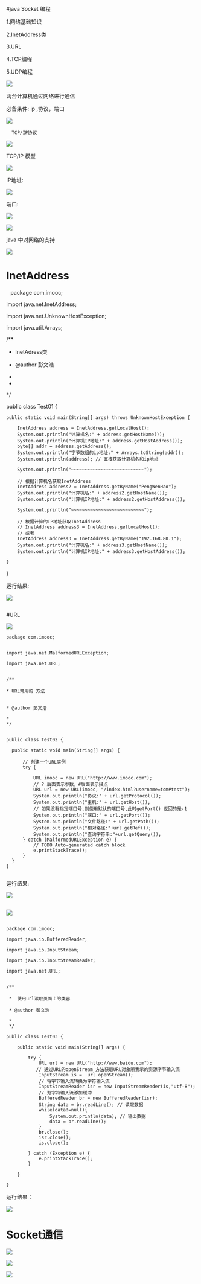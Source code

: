 #java Socket 编程

1.网络基础知识

2.InetAddress类

3.URL

4.TCP编程

5.UDP编程

![](http://i.imgur.com/6c5z5br.png)

两台计算机通过网络进行通信

必备条件: ip ,协议，端口

![](http://i.imgur.com/UvSiJd6.png)


      TCP/IP协议

![](http://i.imgur.com/obOibgL.png)

TCP/IP 模型

![](http://i.imgur.com/A9QeiSt.png)

IP地址:

![](http://i.imgur.com/CouNmkX.png)

端口:

![](http://i.imgur.com/9ujKLsG.png)

![](http://i.imgur.com/IdKPwFg.png)

java 中对网络的支持

![](http://i.imgur.com/yOBCTOd.png)

# InetAddress

  `
 `
package com.imooc;

import java.net.InetAddress;

import java.net.UnknownHostException;

import java.util.Arrays;


/**

 * InetAdress类


 * @author 彭文浩
 * 
 *
 */

public class Test01 {

	public static void main(String[] args) throws UnknownHostException {

		InetAddress address = InetAddress.getLocalHost();
		System.out.println("计算机名:" + address.getHostName());
		System.out.println("计算机IP地址:" + address.getHostAddress());
		byte[] addr = address.getAddress();
		System.out.println("字节数组的ip地址:" + Arrays.toString(addr));
		System.out.println(address); // 直接获取计算机名和ip地址

		System.out.println("~~~~~~~~~~~~~~~~~~~~~~~~~~~");

		// 根据计算机名获取InetAddress
		InetAddress address2 = InetAddress.getByName("PengWenHao");
		System.out.println("计算机名:" + address2.getHostName());
		System.out.println("计算机IP地址:" + address2.getHostAddress());

		System.out.println("~~~~~~~~~~~~~~~~~~~~~~~~~~~");

		// 根据计算的IP地址获取InetAddress
		// InetAddress address3 = InetAddress.getLocalHost();
		// 或者
		InetAddress address3 = InetAddress.getByName("192.168.80.1");
		System.out.println("计算机名:" + address3.getHostName());
		System.out.println("计算机IP地址:" + address3.getHostAddress());

	}
}
`
`

运行结果:

 ![](http://i.imgur.com/wn1MTEw.png)






##

#URL 

![](http://i.imgur.com/GDDWrX5.png)

  ```
package com.imooc;


import java.net.MalformedURLException;

import java.net.URL;


/**

 * URL常用的 方法


 * @author 彭文浩

 *
 */


public class Test02 {

	public static void main(String[] args) {

		// 创建一个URL实例
		try {

			URL imooc = new URL("http://www.imooc.com");
			// ? 后面表示参数，#后面表示描点
			URL url = new URL(imooc, "/index.html?username=tom#test");
			System.out.println("协议:" + url.getProtocol());
			System.out.println("主机:" + url.getHost());
			// 如果没有指定端口号,则使用默认的端口号,此时getPort() 返回的是-1
			System.out.println("端口:" + url.getPort());
			System.out.println("文件路径:" + url.getPath());
            System.out.println("相对路径:"+url.getRef());
            System.out.println("查询字符串:"+url.getQuery());
		} catch (MalformedURLException e) {
			// TODO Auto-generated catch block
			e.printStackTrace();
		}
	}
}


```

运行结果:

![](http://i.imgur.com/PcB7bMo.png)


##

![](http://i.imgur.com/pVJckFS.png)


```

package com.imooc;

import java.io.BufferedReader;

import java.io.InputStream;

import java.io.InputStreamReader;

import java.net.URL;


/**

 *  使用url读取页面上的类容

 * @author 彭文浩

 *
 */

public class Test03 {
	
	public static void main(String[] args) {
		
		try {
			URL url = new URL("http://www.baidu.com");
		   // 通过URL的openStream 方法获取URL对象所表示的资源字节输入流
			InputStream is =  url.openStream();
			// 将字节输入流转换为字符输入流
			InputStreamReader isr = new InputStreamReader(is,"utf-8");
		    // 为字符输入流添加缓冲
			BufferedReader br = new BufferedReader(isr);
			String data = br.readLine(); // 读取数据
			while(data!=null){
				System.out.println(data); // 输出数据
				data = br.readLine(); 
			}
			br.close();
			isr.close();
			is.close();
			
		} catch (Exception e) {
			e.printStackTrace();
		}
		 
	}

}

```
运行结果：

![](http://i.imgur.com/L2FMcVL.png)


##


# Socket通信

![](http://i.imgur.com/jnXKgkF.png)


![](http://i.imgur.com/PSpe90a.png)

![](http://i.imgur.com/UbM6Mh0.png)



